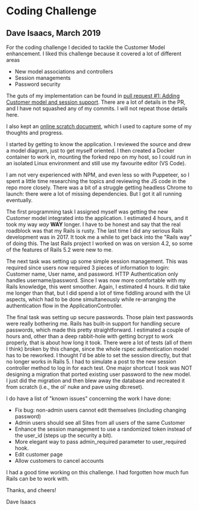 # Coding Challenge

## Dave Isaacs, March 2019

For the coding challenge I decided to tackle the Customer Model enhancement. I liked this challenge because it covered a lot of different areas
* New model associations and controllers
* Session managements
* Password security

The guts of my implementation can be found in [pull request #1: Adding Customer model and session support](https://github.com/disaacs/portrait/pull/1). There are a lot of details in the PR, and I have not squashed any of my commits. I will not repeat those details here.

I also kept an [online scratch document](https://docs.google.com/document/d/1vwKcfG2NzHhSqQ-_9rvDl_5SOd1bQMZG0x5_W8q3jNk/edit?usp=sharing), which I used to capture some of my thoughts and progress.

I started by getting to know the application. I reviewed the source and drew a model diagram, just to get myself oriented. I then created a Docker container to work in, mounting the forked repo on my host, so I could run in an isolated Linux environment and still use my favourite editor (VS Code).

I am not very experienced with NPM, and even less so with Puppeteer, so I spent a little time researching the topics and reviewing the JS code in the repo more closely. There was a bit of a struggle getting headless Chrome to launch: there were a lot of missing dependencies. But I got it all running eventually.

The first programming task I assigned myself was getting the new Customer model integrated into the application. I estimated 4 hours, and it took my way *way* **WAY** longer. I have to be honest and say that the real roadblock was that my Rails is rusty. The last time I did any serious Rails development was in 2017. It took me a while to get back into the "Rails way" of doing this. The last Rails project I worked on was on version 4.2, so some of the features of Rails 5.2 were new to me.

The next task was setting up some simple session management. This was required since users now required 3 pieces of information to login: Customer name, User name, and password. HTTP Authentication only handles username/password. Since I was now more comfortable with my Rails knowledge, this went smoother. Again, I estimated 4 hours. It did take me longer than that, but I did spend a lot of time fiddling around with the UI aspects, which had to be done simultaneously while re-arranging the authentication flow in the ApplicationController.

The final task was setting up secure passwords. Those plain text passwords were really bothering me. Rails has built-in support for handling secure passwords, which made this pretty straightforward. I estimated a couple of hours and, other than a deep rabbit-hole with getting bcrypt to work properly, that is about how long it took. There were a lot of tests (all of them I think) broken by this change, since the whole rspec authentication model has to be reworked. I thought I'd be able to set the session directly, but that no longer works in Rails 5. I had to simulate a post to the new session controller method to log in for each test. One major shortcut I took was NOT designing a migration that ported existing user password to the new model. I just did the migration and then blew away the database and recreated it from scratch (i.e., the ol' nuke and pave using db:reset).

I do have a list of "known issues" concerning the work I have done:

* Fix bug: non-admin users cannot edit themselves (including changing password)
* Admin users should see all Sites from all users of the same Customer
* Enhance the session management to use a randomized token instead of the user_id (steps up the security a bit).
* More elegant way to pass admin_required parameter to user_required hook.
* Edit customer page
* Allow customers to cancel accounts


I had a good time working on this challenge. I had forgotten how much fun Rails can be to work with.

Thanks, and cheers!

Dave Isaacs
